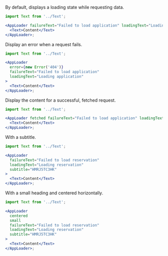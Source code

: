 By default, displays a loading state while requesting data.

```jsx
import Text from '../Text';

<AppLoader failureText="Failed to load application" loadingText="Loading application" fetching>
  <Text>Content</Text>
</AppLoader>;
```

Display an error when a request fails.

```jsx
import Text from '../Text';

<AppLoader
  error={new Error('404')}
  failureText="Failed to load application"
  loadingText="Loading application"
>
  <Text>Content</Text>
</AppLoader>;
```

Display the content for a successful, fetched request.

```jsx
import Text from '../Text';

<AppLoader fetched failureText="Failed to load application" loadingText="Loading application">
  <Text>Content</Text>
</AppLoader>;
```

With a subtitle.

```jsx
import Text from '../Text';

<AppLoader
  failureText="Failed to load reservation"
  loadingText="Loading reservation"
  subtitle="HMRJ5TC3HK"
>
  <Text>Content</Text>
</AppLoader>;
```

With a small heading and centered horizontally.

```jsx
import Text from '../Text';

<AppLoader
  centered
  small
  failureText="Failed to load reservation"
  loadingText="Loading reservation"
  subtitle="HMRJ5TC3HK"
>
  <Text>Content</Text>
</AppLoader>;
```
